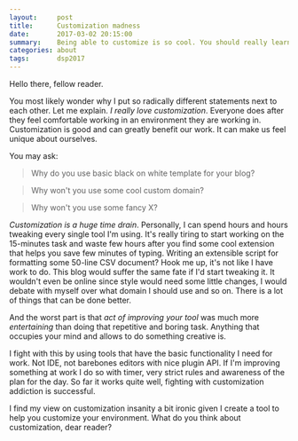 ```yaml
---
layout:     post
title:      Customization madness
date:       2017-03-02 20:15:00
summary:    Being able to customize is so cool. You should really learn to avoid it. 
categories: about 
tags:       dsp2017
---
```


Hello there, fellow reader. 

You most likely wonder why I put so radically different statements next to each other. 
Let me explain. *I really love customization*. Everyone does after they feel comfortable
working in an environment they are working in. Customization is good and can greatly 
benefit our work. It can make us feel unique about ourselves. 

You may ask:

>Why do you use basic black on white template for your blog? 

>Why won't you use some cool custom domain?

>Why won't you use some fancy X?

*Customization is a huge time drain*. Personally, I can spend hours and hours tweaking 
every single tool I'm using. It's really tiring to start working on the 15-minutes task 
and waste few hours after you find some cool extension that helps you save few minutes
of typing. Writing an extensible script for formatting some 50-line CSV document?
Hook me up, it's not like I have work to do. This blog would suffer the same fate 
if I'd start tweaking it. It wouldn't even be online since style would need some 
little changes, I would debate with myself over what domain I should use and so on. 
There is a lot of things that can be done better. 

And the worst part is that *act of improving your tool* was much 
more *entertaining* than doing that repetitive and boring task. Anything that occupies 
your mind and allows to do something creative is. 

I fight with this by using tools that have the basic functionality I need for work. 
Not IDE, not barebones editors with nice plugin API. If I'm improving something
at work I do so with timer, very strict rules and awareness of the plan for the day. 
So far it works quite well, fighting with customization addiction is successful.

I find my view on customization insanity a bit ironic given I create a tool to 
help you customize your environment. What do you think about customization, dear 
reader?